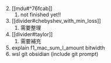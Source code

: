 2. [[mdu#^76fcab]]
	1. not finished yet!!
4. [[divider#chebyshev_with_min_loss]]
	1. 需要整理
5. [[divider#taylor]]
	1. 需要補充
6. explain f1_mac_sum_l_amount bitwidth
8. wsl git obsidian (include git prompt)
